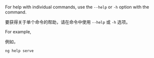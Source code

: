  For help with individual commands, use the `--help` or `-h` option with the command.

要获得关于单个命令的帮助，请在命令中使用 `--help` 或 `-h` 选项。

 For example,

 例如，

 ```sh
 ng help serve
 ```

